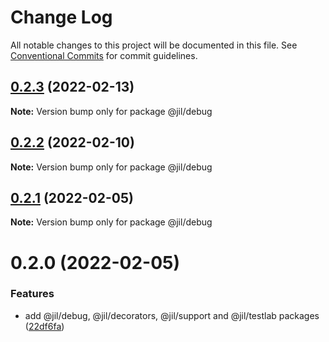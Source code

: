 # Change Log

All notable changes to this project will be documented in this file.
See [Conventional Commits](https://conventionalcommits.org) for commit guidelines.

## [0.2.3](https://github.com/jiljs/jil/compare/@jil/debug@0.2.2...@jil/debug@0.2.3) (2022-02-13)

**Note:** Version bump only for package @jil/debug





## [0.2.2](https://github.com/jiljs/jil/compare/@jil/debug@0.2.1...@jil/debug@0.2.2) (2022-02-10)

**Note:** Version bump only for package @jil/debug





## [0.2.1](https://github.com/jiljs/jil/compare/@jil/debug@0.2.0...@jil/debug@0.2.1) (2022-02-05)

**Note:** Version bump only for package @jil/debug





# 0.2.0 (2022-02-05)


### Features

* add @jil/debug, @jil/decorators, @jil/support and @jil/testlab packages ([22df6fa](https://github.com/jiljs/jil/commit/22df6fad4f572e23aaca8027eab836bfcb133866))
